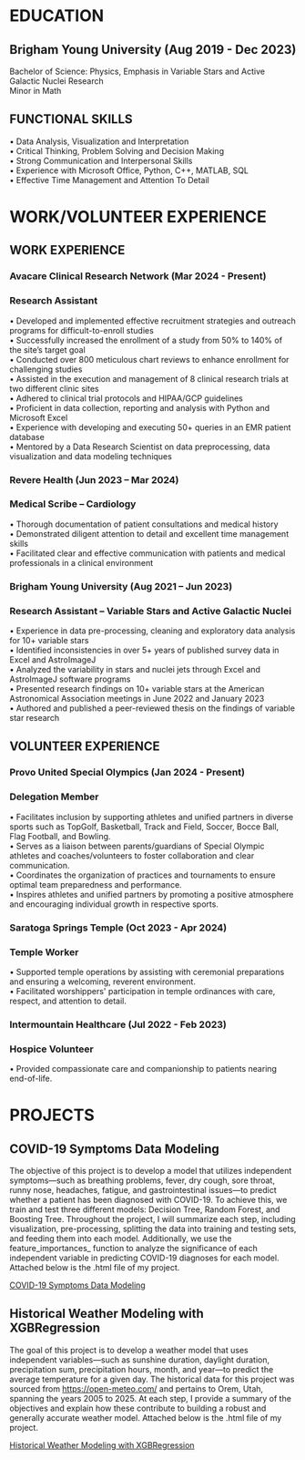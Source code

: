 
# EDUCATION 
## Brigham Young University (Aug 2019 - Dec 2023) 
Bachelor of Science: Physics, Emphasis in Variable Stars and Active Galactic Nuclei Research  
Minor in Math  

## FUNCTIONAL SKILLS 
•	Data Analysis, Visualization and Interpretation <br />
•	Critical Thinking, Problem Solving and Decision Making <br />
•	Strong Communication and Interpersonal Skills <br />
•	Experience with Microsoft Office, Python, C++, MATLAB, SQL <br />
•	Effective Time Management and Attention To Detail <br />


# WORK/VOLUNTEER EXPERIENCE
## WORK EXPERIENCE 
### Avacare Clinical Research Network (Mar 2024 - Present) <br />
### Research Assistant
•	Developed and implemented effective recruitment strategies and outreach programs for difficult-to-enroll studies <br />
•	Successfully increased the enrollment of a study from 50% to 140% of the site’s target goal  <br />
•	Conducted over 800 meticulous chart reviews to enhance enrollment for challenging studies  <br />
•	Assisted in the execution and management of 8 clinical research trials at two different clinic sites <br />
•	Adhered to clinical trial protocols and HIPAA/GCP guidelines <br />
•	Proficient in data collection, reporting and analysis with Python and Microsoft Excel <br />
•	Experience with developing and executing 50+ queries in an EMR patient database <br />
•	Mentored by a Data Research Scientist on data preprocessing, data visualization and data modeling techniques <br />

### Revere Health (Jun 2023 – Mar 2024) 
### Medical Scribe – Cardiology                                                                                                                 
•	Thorough documentation of patient consultations and medical history <br />
•	Demonstrated diligent attention to detail and excellent time management skills <br />
•	Facilitated clear and effective communication with patients and medical professionals in a clinical environment <br />

### Brigham Young University (Aug 2021 – Jun 2023) 
### Research Assistant – Variable Stars and Active Galactic Nuclei                                                        
•	Experience in data pre-processing, cleaning and exploratory data analysis for 10+ variable stars  <br />
•	Identified inconsistencies in over 5+ years of published survey data in Excel and AstroImageJ <br />
•	Analyzed the variability in stars and nuclei jets through Excel and AstroImageJ software programs <br />
•	Presented research findings on 10+ variable stars at the American Astronomical Association meetings in June 2022 and January 2023 <br />
•	Authored and published a peer-reviewed thesis on the findings of variable star research  <br />

## VOLUNTEER EXPERIENCE <br />
### Provo United Special Olympics (Jan 2024 - Present)
### Delegation Member
•	Facilitates inclusion by supporting athletes and unified partners in diverse sports such as TopGolf, Basketball, Track and Field, Soccer, Bocce Ball, Flag Football, and Bowling. <br />
•	Serves as a liaison between parents/guardians of Special Olympic athletes and coaches/volunteers to foster collaboration and clear communication. <br />
•	Coordinates the organization of practices and tournaments to ensure optimal team preparedness and performance. <br />
•	Inspires athletes and unified partners by promoting a positive atmosphere and encouraging individual growth in respective sports. <br />

### Saratoga Springs Temple (Oct 2023 - Apr 2024)
### Temple Worker
•	Supported temple operations by assisting with ceremonial preparations and ensuring a welcoming, reverent environment. <br />
•	Facilitated worshippers' participation in temple ordinances with care, respect, and attention to detail. <br />

### Intermountain Healthcare (Jul 2022 - Feb 2023)
### Hospice Volunteer
• Provided compassionate care and companionship to patients nearing end-of-life. <br />


# PROJECTS <br />

## COVID-19 Symptoms Data Modeling
The objective of this project is to develop a model that utilizes independent symptoms—such as breathing problems, fever, dry cough, sore throat, runny nose, headaches, fatigue, and gastrointestinal issues—to predict whether a patient has been diagnosed with COVID-19. To achieve this, we train and test three different models: Decision Tree, Random Forest, and Boosting Tree. Throughout the project, I will summarize each step, including visualization, pre-processing, splitting the data into training and testing sets, and feeding them into each model. Additionally, we use the feature_importances_ function to analyze the significance of each independent variable in predicting COVID-19 diagnoses for each model. Attached below is the .html file of my project. <br />

[COVID-19 Symptoms Data Modeling](https://mmyckowiak.github.io/COVID-19_Symptoms/COVID19_Symptoms.html)


## Historical Weather Modeling with XGBRegression
The goal of this project is to develop a weather model that uses independent variables—such as sunshine duration, daylight duration, precipitation sum, precipitation hours, month, and year—to predict the average temperature for a given day. The historical data for this project was sourced from https://open-meteo.com/ and pertains to Orem, Utah, spanning the years 2005 to 2025. At each step, I provide a summary of the objectives and explain how these contribute to building a robust and generally accurate weather model. Attached below is the .html file of my project. <br />

[Historical Weather Modeling with XGBRegression](https://mmyckowiak.github.io/HistoricalWeatherModeling/OremHistoricalData.html)
 
